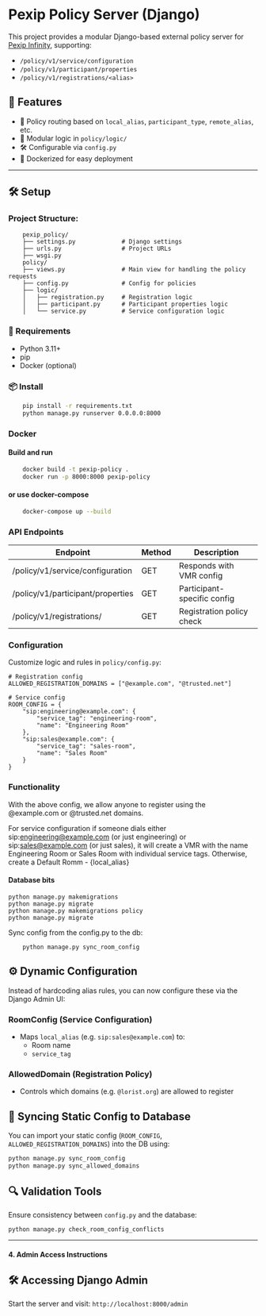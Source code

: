 # Pexip Policy Server (Django)

This project provides a modular Django-based external policy server for [Pexip Infinity](https://docs.pexip.com/admin/external_policy.htm), supporting:

- `/policy/v1/service/configuration`
- `/policy/v1/participant/properties`
- `/policy/v1/registrations/<alias>`

## 🚀 Features

- 🔐 Policy routing based on `local_alias`, `participant_type`, `remote_alias`, etc.
- 🧩 Modular logic in `policy/logic/`
- 🛠 Configurable via `config.py`
- 🐳 Dockerized for easy deployment

---

## 🛠 Setup

### Project Structure:
```
    pexip_policy/
    ├── settings.py             # Django settings
    ├── urls.py                 # Project URLs
    ├── wsgi.py
    policy/
    ├── views.py                # Main view for handling the policy requests
    ├── config.py               # Config for policies
    ├── logic/
    │   ├── registration.py     # Registration logic
    │   ├── participant.py      # Participant properties logic
    │   └── service.py          # Service configuration logic
```

### 🔧 Requirements

- Python 3.11+
- pip
- Docker (optional)

### 📦 Install

```bash
    pip install -r requirements.txt
    python manage.py runserver 0.0.0.0:8000
```

### Docker
#### Build and run
```bash
    docker build -t pexip-policy .
    docker run -p 8000:8000 pexip-policy
```
#### or use docker-compose
```bash
    docker-compose up --build
```

### API Endpoints
| Endpoint  | Method | Description |
| --- | --- | --- |
| /policy/v1/service/configuration | GET | Responds with VMR config |
| /policy/v1/participant/properties | GET | Participant-specific config |
| /policy/v1/registrations/<alias> | GET | Registration policy check |

### Configuration

Customize logic and rules in `policy/config.py`:

```
# Registration config
ALLOWED_REGISTRATION_DOMAINS = ["@example.com", "@trusted.net"]

# Service config
ROOM_CONFIG = {
    "sip:engineering@example.com": {
        "service_tag": "engineering-room",
        "name": "Engineering Room"
    },
    "sip:sales@example.com": {
        "service_tag": "sales-room",
        "name": "Sales Room"
    }
}
```

### Functionality

With the above config, we allow anyone to register using the @example.com or @trusted.net domains.

For service configuration if someone dials either sip:engineering@example.com (or just engineering) or sip:sales@example.com (or just sales), it will create a VMR with the name Engineering Room or Sales Room with individual service tags. Otherwise, create a Default Romm - {local_alias}

#### Database bits

```
python manage.py makemigrations
python manage.py migrate
python manage.py makemigrations policy
python manage.py migrate
```

Sync config from the config.py to the db:
```
    python manage.py sync_room_config
```
## ⚙️ Dynamic Configuration

Instead of hardcoding alias rules, you can now configure these via the Django Admin UI:

### RoomConfig (Service Configuration)
- Maps `local_alias` (e.g. `sip:sales@example.com`) to:
  - Room name
  - `service_tag`

### AllowedDomain (Registration Policy)
- Controls which domains (e.g. `@lorist.org`) are allowed to register

## 🧪 Syncing Static Config to Database

You can import your static config (`ROOM_CONFIG`, `ALLOWED_REGISTRATION_DOMAINS`) into the DB using:

```bash
python manage.py sync_room_config
python manage.py sync_allowed_domains
```

## 🔍 Validation Tools

Ensure consistency between `config.py` and the database:

```bash
python manage.py check_room_config_conflicts
```



---

#### 4. **Admin Access Instructions**

## 🛠 Accessing Django Admin

Start the server and visit:
`http://localhost:8000/admin`

